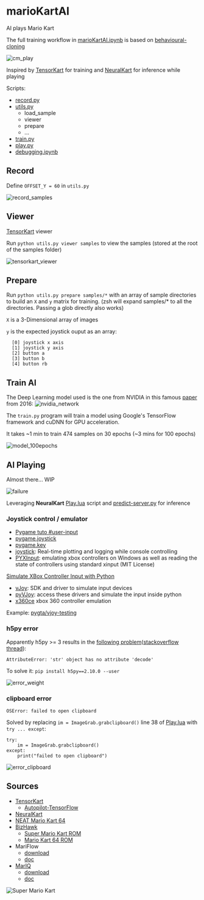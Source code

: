 # marioKartAI
AI plays Mario Kart

The full training workflow in [marioKartAI.ipynb](marioKartAI.ipynb) is based on [behavioural-cloning](https://github.com/slevin48/behavioural-cloning)

![cm_play](img/cm_play.gif)

<!-- ![controller](img/controller_n64.png) -->

Inspired by [TensorKart](https://github.com/kevinhughes27/TensorKart) for training and [NeuralKart](https://github.com/rameshvarun/NeuralKart) for inference while playing

Scripts:
- [record.py](scripts/record.py)
- [utils.py](scripts/utils.py)
    - load_sample
    - viewer
    - prepare
    - ...
- [train.py](scripts/train.py)
- [play.py](scripts/play.py)
- [debugging.ipynb](scripts/debugging.ipynb)

## Record

Define `OFFSET_Y = 60` in `utils.py`

![record_samples](img/record_samples.png)

## Viewer

[TensorKart](https://github.com/kevinhughes27/TensorKart) viewer

Run `python utils.py viewer samples` to view the samples (stored at the root of the samples folder)

![tensorkart_viewer](img/tensorkart_viewer.png)

## Prepare

Run `python utils.py prepare samples/*` with an array of sample directories to build an `X` and `y` matrix for training. (zsh will expand samples/* to all the directories. Passing a glob directly also works)

`X` is a 3-Dimensional array of images

`y` is the expected joystick ouput as an array:

```
  [0] joystick x axis
  [1] joystick y axis
  [2] button a
  [3] button b
  [4] button rb
```

## Train AI

The Deep Learning model used is the one from NVIDIA in this famous [paper](https://arxiv.org/pdf/1604.07316.pdf) from 2016:
![nvidia_network](img/nvidia_network.png)

The `train.py` program will train a model using Google's TensorFlow framework and cuDNN for GPU acceleration. 

It takes ~1 min to train 474 samples on 30 epochs (~3 mins for 100 epochs)

![model_100epochs](img/model_100epochs.png)

## AI Playing

Almost there... WIP

![failure](img/marioKartAI.gif)

Leveraging **NeuralKart** [Play.lua](play/Play.lua) script and [predict-server.py](play/predict-server.py) for inference

### Joystick control / emulator
* [Pygame tuto #user-input](https://realpython.com/pygame-a-primer/#user-input)
* [pygame.joystick](https://www.pygame.org/docs/ref/joystick.html)
* [pygame.key](https://www.pygame.org/docs/ref/key.html)
* [joystick](https://pypi.org/project/joystick/): Real-time plotting and logging while console controlling
* [PYXInput](https://github.com/bayangan1991/PYXInput): emulating xbox controllers on Windows as well as reading the state of controllers using standard xinput (MIT License)


[Simulate XBox Controller Input with Python](https://stackoverflow.com/questions/43483121/simulate-xbox-controller-input-with-python)

* [vJoy](http://vjoystick.sourceforge.net/site/): SDK and driver to simulate input devices
* [pyVJoy](https://github.com/tidzo/pyvjoy): access these drivers and simulate the input inside python
* [x360ce](https://www.x360ce.com/) xbox 360 controller emulation

Example: [pygta/vjoy-testing](https://github.com/Sentdex/pygta5/tree/master/vjoy-testing)


### h5py error

Apparently h5py >= 3 results in the [following problem](https://github.com/tensorflow/tensorflow/issues/44467)([stackoverflow thread](https://stackoverflow.com/questions/53740577/does-any-one-got-attributeerror-str-object-has-no-attribute-decode-whi)):
```
AttributeError: 'str' object has no attribute 'decode'
```

To solve it:
`pip install h5py==2.10.0 --user`

![error_weight](img/error_weight.png)

### clipboard error

`OSError: failed to open clipboard`

Solved by replacing `im = ImageGrab.grabclipboard()` line 38 of [Play.lua](https://github.com/rameshvarun/NeuralKart/blob/master/Play.lua) 
with `try ... except`:

```
try:
    im = ImageGrab.grabclipboard()
except:
    print("failed to open clipboard")
```

![error_clipboard](img/error_clipboard.png)

## Sources

* [TensorKart](https://github.com/kevinhughes27/TensorKart)
    * [Autopilot-TensorFlow](https://github.com/SullyChen/Autopilot-TensorFlow)
* [NeuralKart](https://github.com/rameshvarun/NeuralKart)
* [NEAT Mario Kart 64](https://github.com/nicknlsn/MarioKart64NEAT)
* [BizHawk](https://github.com/TASVideos/BizHawk)
    * [Super Mario Kart ROM](https://www.emulatorgames.net/roms/super-nintendo/super-mario-kart/)
    * [Mario Kart 64 ROM](https://wowroms.com/en/roms/nintendo-64/mario-kart-64-usa/24662.html)
* MariFlow
    * [download](https://sethbling.s3-us-west-2.amazonaws.com/Downloads/MariFlow.zip)
    * [doc](https://docs.google.com/document/d/1p4ZOtziLmhf0jPbZTTaFxSKdYqE91dYcTNqTVdd6es4/edit#)
* [MarIQ](https://sethbling.s3-us-west-2.amazonaws.com/Downloads/MarIQ.zip)
    * [download](https://sethbling.s3-us-west-2.amazonaws.com/Downloads/MarIQ.zip)
    * [doc](https://docs.google.com/document/d/1uxzeSMqj56YGWh8LkzfNriuGvA3aWU3olg-MSCgWuSI/edit)



![Super Mario Kart](img/Mario+Kart+64.jpg)
